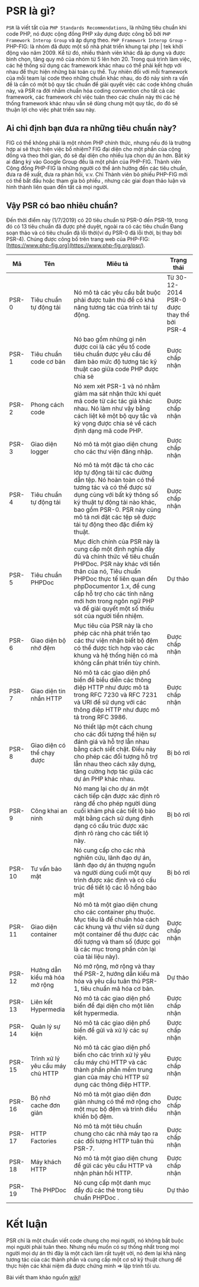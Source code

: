 # PSR là gì?
`PSR` là viết tắt của `PHP Standards Recommendations`, là những tiêu chuẩn khi code PHP, nó được cộng đồng PHP xây dựng được công bố bởi `PHP Framework Interop Group` và áp dụng theo.
`PHP Framework Interop Group` - PHP-FIG: là nhóm đã được một số nhà phát triển khung tại php | tek khởi động vào năm 2009. Kể từ đó, nhiều thành viên khác đã áp dụng và được bình chọn, tăng quy mô của nhóm từ 5 lên hơn 20.
Trong quá trình làm việc, các hệ thống sử dụng các framework khác nhau có thể phải kết hợp với nhau để thực hiện những bài toán cụ thể. Tuy nhiên đối với mỗi framework của mỗi team lại code theo những chuẩn khác nhau, do đó nảy sinh ra vấn đề là cần có một bộ quy tắc chuẩn để giải quyết việc các code không chuẩn này, và PSR ra đời nhắm chuẩn hóa coding convention cho tất cả các framework, các framework chỉ việc tuân theo các chuẩn này thì các hệ thống framework khác nhau vẫn sẽ dùng chung một quy tắc, do đó sẽ thuận lợi cho việc phát triển sau này.

## Ai chỉ định bạn đưa ra những tiêu chuẩn này?

FIG có thể không phải là một nhóm PHP chính thức, nhưng nếu đó là trường hợp ai sẽ thực hiện việc bổ nhiệm? FIG đại diện cho một phần của cộng đồng và theo thời gian, đó sẽ đại diện cho nhiều lựa chọn dự án hơn. Bất kỳ ai đăng ký vào Google Group đều là một phần của PHP-FIG. Thành viên Cộng đồng PHP-FIG là những người có thể ảnh hưởng đến các tiêu chuẩn, đưa ra đề xuất, đưa ra phản hồi, v.v. Chỉ Thành viên bỏ phiếu PHP-FIG mới có thể bắt đầu hoặc tham gia bỏ phiếu , nhưng các giai đoạn thảo luận và hình thành liên quan đến tất cả mọi người.

## Vậy PSR có bao nhiêu chuẩn?

Đến thời điểm này (1/7/2019) có 20 tiêu chuẩn từ PSR-0 đến PSR-19, trong đó có  13 tiêu chuẩn đã được phê duyệt, ngoài ra có các tiêu chuẩn Đang soạn thảo và có tiêu chuẩn đã lỗi thời(ví dụ PSR-0 đã lỗi thời, bị thay bởi PSR-4). Chúng được công bố trên trang web của PHP-FIG: [https://www.php-fig.org](https://www.php-fig.org/psr/).

| Mã | Tên | Miêu tả | Trạng thái |
| -------- | -------- | -------- |-------- |
| PSR-0 | Tiêu chuẩn tự động tải | Nó mô tả các yêu cầu bắt buộc phải được tuân thủ để có khả năng tương tác của trình tải tự động. | Từ 30-12-2014 PSR-0 được thay thế bởi PSR-4|
| PSR-1 | Tiêu chuẩn code cơ bản | Nó bao gồm những gì nên được coi là các yếu tố code tiêu chuẩn được yêu cầu để đảm bảo mức độ tương tác kỹ thuật cao giữa code PHP được chia sẻ | Được chấp nhận|
| PSR-2 | Phong cách code | Nó xem xét PSR-1 và nó nhằm giảm ma sát nhận thức khi quét mã code từ các tác giả khác nhau. Nó làm như vậy bằng cách liệt kê một bộ quy tắc và kỳ vọng được chia sẻ về cách định dạng mã code PHP. | Được chấp nhận|
| PSR-3 | Giao diện logger | Nó mô tả một giao diện chung cho các thư viện đăng nhập. | Được chấp nhận|
| PSR-4 | Tiêu chuẩn tự động tải | Nó mô tả một đặc tả cho các lớp tự động tải từ các đường dẫn tệp. Nó hoàn toàn có thể tương tác và có thể được sử dụng cùng với bất kỳ thông số kỹ thuật tự động tải nào khác, bao gồm PSR-0. PSR này cũng mô tả nơi đặt các tệp sẽ được tải tự động theo đặc điểm kỹ thuật. | Được chấp nhận|
| PSR-5 | Tiêu chuẩn PHPDoc | Mục đích chính của PSR này là cung cấp một định nghĩa đầy đủ và chính thức về tiêu chuẩn PHPDoc. PSR này khác với tiền thân của nó, Tiêu chuẩn PHPDoc thực tế liên quan đến phpDocumentor 1.x, để cung cấp hỗ trợ cho các tính năng mới hơn trong ngôn ngữ PHP và để giải quyết một số thiếu sót của người tiền nhiệm. | Dự thảo|
| PSR-6 | Giao diện bộ nhớ đệm | Mục tiêu của PSR này là cho phép các nhà phát triển tạo các thư viện nhận biết bộ đệm có thể được tích hợp vào các khung và hệ thống hiện có mà không cần phát triển tùy chỉnh. | Được chấp nhận|
| PSR-7 | Giao diện tin nhắn HTTP | Nó mô tả các giao diện phổ biến để biểu diễn các thông điệp HTTP như được mô tả trong RFC 7230 và RFC 7231 và URI để sử dụng với các thông điệp HTTP như được mô tả trong RFC 3986. | Được chấp nhận|
| PSR-8 | Giao diện có thể chạy được | Nó thiết lập một cách chung cho các đối tượng thể hiện sự đánh giá và hỗ trợ lẫn nhau bằng cách siết chặt. Điều này cho phép các đối tượng hỗ trợ lẫn nhau theo cách xây dựng, tăng cường hợp tác giữa các dự án PHP khác nhau. | Bị bỏ rơi|
| PSR-9 | Công khai an ninh | Nó mang lại cho dự án một cách tiếp cận được xác định rõ ràng để cho phép người dùng cuối khám phá các tiết lộ bảo mật bằng cách sử dụng định dạng có cấu trúc được xác định rõ ràng cho các tiết lộ này. | Bị bỏ rơi|
| PSR-10 | Tư vấn bảo mật | Nó cung cấp cho các nhà nghiên cứu, lãnh đạo dự án, lãnh đạo dự án thượng nguồn và người dùng cuối một quy trình được xác định và có cấu trúc để tiết lộ các lỗ hổng bảo mật | Bị bỏ rơi|
| PSR-11 | Giao diện container | Nó mô tả một giao diện chung cho các container phụ thuộc. Mục tiêu là để chuẩn hóa cách các khung và thư viện sử dụng một container để thu được các đối tượng và tham số (được gọi là các mục trong phần còn lại của tài liệu này). | Được chấp nhận|
| PSR-12 | Hướng dẫn kiểu mã hóa mở rộng | Nó mở rộng, mở rộng và thay thế PSR-2, hướng dẫn kiểu mã hóa và yêu cầu tuân thủ PSR-1, tiêu chuẩn mã hóa cơ bản. | Dự thảo|
| PSR-13 | Liên kết Hypermedia | Nó mô tả các giao diện phổ biến để đại diện cho một liên kết hypermedia. | Được chấp nhận|
| PSR-14 | Quản lý sự kiện | Nó mô tả các giao diện phổ biến để gửi và xử lý các sự kiện. | Được chấp nhận|
| PSR-15 | Trình xử lý yêu cầu máy chủ HTTP | Nó mô tả các giao diện phổ biến cho các trình xử lý yêu cầu máy chủ HTTP và các thành phần phần mềm trung gian của máy chủ HTTP sử dụng các thông điệp HTTP. | Được chấp nhận|
| PSR-16 | Bộ nhớ cache đơn giản | Nó mô tả một giao diện đơn giản nhưng có thể mở rộng cho một mục bộ đệm và trình điều khiển bộ đệm. | Được chấp nhận|
| PSR-17 | HTTP Factories | Nó mô tả một tiêu chuẩn chung cho các nhà máy tạo ra các đối tượng HTTP tuân thủ PSR-7. | Được chấp nhận|
| PSR-18 | Máy khách HTTP | Nó mô tả một giao diện chung để gửi các yêu cầu HTTP và nhận phản hồi HTTP.  | Được chấp nhận|
| PSR-19 | Thẻ PHPDoc | Nó cung cấp một danh mục đầy đủ các thẻ trong tiêu chuẩn PHPDoc . | Dự thảo|
# Kết luận
PSR chỉ là một chuẩn viết code chung cho mọi người, nó không bắt buộc mọi người phải tuân theo. Nhưng nếu muốn có sự thống nhất trong mọi người mọi dự án thì đây là một cách làm rất tuyệt vời, nó đem lại khả năng tương tác của các thành phần và cung cấp một cơ sở kỹ thuật chung để thực hiện các khái niệm đã được chứng minh => lập trình tối ưu.

Bài viết tham khảo nguồn [wiki](https://en.wikipedia.org/wiki/PHP_Standard_Recommendation)!